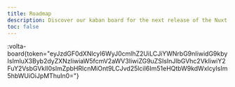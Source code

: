 ```yaml
---
title: Roadmap
description: Discover our kaban board for the next release of the Nuxt i18n module.
toc: false
---
```


:volta-board{token="eyJzdGF0dXNlcyI6WyJ0cmlhZ2UiLCJiYWNrbG9nIiwidG9kbyIsImluX3Byb2dyZXNzIiwiaW5fcmV2aWV3IiwiZG9uZSIsInJlbGVhc2VkIiwiY2FuY2VsbGVkIl0sImZpbHRlcnMiOnt9LCJvd25lciI6Im51eHQtbW9kdWxlcyIsIm5hbWUiOiJpMThuIn0="}